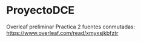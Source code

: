 # ProyectoDCE

Overleaf preliminar Practica 2 fuentes conmutadas: https://www.overleaf.com/read/xmyxsjkbfztr

